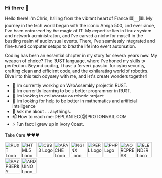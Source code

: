 ### Hi there 👋
Hello there! I'm Chris, hailing from the vibrant heart of France 🟦⬜🟥. My journey in the tech world began with the iconic Amiga 500, and ever since, I've been entranced by the magic of IT. My expertise lies in Linux system and network administration, and I've carved a niche for myself in the bustling realm of audiovisual events. There, I've seamlessly integrated and fine-tuned computer setups to breathe life into event automation.

Coding has been an essential chapter in my story for several years now. My weapon of choice? The RUST language, where I've honed my skills to perfection. Beyond coding, I have a fervent passion for cybersecurity, crafting clean and efficient code, and the exhilarating world of robotics. Dive into this tech odyssey with me, and let's create wonders together!
<!--
**DEPLANTEC/DEPLANTEC** is a ✨ _special_ ✨ repository because its `README.md` (this file) appears on your GitHub profile.

Here are some ideas to get you started:
-->
- 🔭 I’m currently working on WebAssembly projectin RUST.
- 🌱 I’m currently learning to be a better programmer in RUST.
- 👯 I’m looking to collaborate on robotic project.
- 🤔 I’m looking for help to be better in mathematics and artificial intelligence.
- 💬 Ask me about ... anythings.
- 📫 How to reach me: DEPLANTEC(@)PROTONMAIL.COM
- ⚡ Fun fact: I grew up in Ivory Coast.

Take Care ❤❤❤
<p>
 <img src="https://cdn.jsdelivr.net/gh/devicons/devicon/icons/rust/rust-plain.svg" width="50" height="50" alt="RUST Logo" />
<img src="https://cdn.jsdelivr.net/gh/devicons/devicon/icons/html5/html5-original-wordmark.svg" width="50" height="50" alt="HTML5 Logo" />
<img src="https://cdn.jsdelivr.net/gh/devicons/devicon/icons/css3/css3-original-wordmark.svg" width="50" height="50" alt="CSS3 Logo"  />
<img src="https://cdn.jsdelivr.net/gh/devicons/devicon/icons/apache/apache-original-wordmark.svg" width="50" height="50" alt="APACHE Logo" />
<img src="https://cdn.jsdelivr.net/gh/devicons/devicon/icons/nginx/nginx-original.svg" width="50" height="50" alt="NGINX Logo"/>
<img src="https://cdn.jsdelivr.net/gh/devicons/devicon/icons/perl/perl-original.svg" width="50" height="50" alt="PERL Logo" />
<img src="https://cdn.jsdelivr.net/gh/devicons/devicon/icons/php/php-original.svg" width="50" height="50" alt="PHP Logo" />
<img src="https://cdn.jsdelivr.net/gh/devicons/devicon/icons/wordpress/wordpress-plain.svg" width="50" height="50" alt="WORDPRESS Logo" />
<img src="https://cdn.jsdelivr.net/gh/devicons/devicon/icons/blender/blender-original.svg" width="50" height="50" alt="BLENDER Logo"/>
<img src="https://cdn.jsdelivr.net/gh/devicons/devicon/icons/raspberrypi/raspberrypi-original.svg"  width="50" height="50" alt="RASPBERRY Logo" />
<img src="https://cdn.jsdelivr.net/gh/devicons/devicon/icons/arduino/arduino-plain-wordmark.svg" width="50" height="50" alt="ARDUINO Logo"/>
</p>
          

          
          
          


          
          
          

